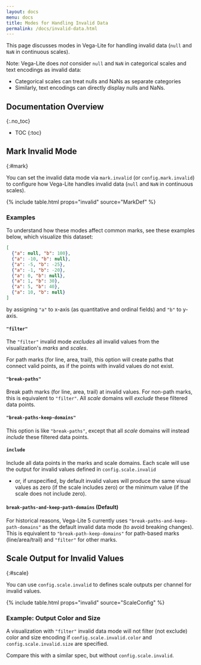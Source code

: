 ```yaml
---
layout: docs
menu: docs
title: Modes for Handling Invalid Data
permalink: /docs/invalid-data.html
---
```


This page discusses modes in Vega-Lite for handling invalid data (`null` and `NaN` in continuous scales).

Note: Vega-Lite does _not_ consider `null` and `NaN` in categorical scales and text encodings as invalid data:

- Categorical scales can treat nulls and NaNs as separate categories
- Similarly, text encodings can directly display nulls and NaNs.

<!--prettier-ignore-start-->
## Documentation Overview
{:.no_toc}

- TOC
{:toc}

<!--prettier-ignore-end-->

## Mark Invalid Mode

{:#mark}

You can set the invalid data mode via `mark.invalid` (or `config.mark.invalid`) to configure how Vega-Lite handles invalid data (`null` and `NaN` in continuous scales).

{% include table.html props="invalid" source="MarkDef" %}

### Examples

To understand how these modes affect common marks, see these examples below, which visualize this dataset:

```json
[
  {"a": null, "b": 100},
  {"a": -10, "b": null},
  {"a": -5, "b": -25},
  {"a": -1, "b": -20},
  {"a": 0, "b": null},
  {"a": 1, "b": 30},
  {"a": 5, "b": 40},
  {"a": 10, "b": null}
]
```

by assigning `"a"` to x-axis (as quantitative and ordinal fields) and `"b"` to y-axis.

<div class="vl-example code-only" data-name="test_invalid_filter"></div>

#### `"filter"`

The `"filter"` invalid mode _excludes_ all invalid values from the visualization's _marks_ and _scales_.

For path marks (for line, area, trail), this option will create paths that connect valid points, as if the points with invalid values do not exist.

<div class="vl-example example-only" data-name="test_invalid_filter"></div>

#### `"break-paths"`

Break path marks (for line, area, trail) at invalid values. For non-path marks, this is equivalent to `"filter"`. All _scale_ domains will _exclude_ these filtered data points.

<div class="vl-example example-only" data-name="test_invalid_break_paths"></div>

#### `"break-paths-keep-domains"`

This option is like `"break-paths"`, except that all _scale_ domains will instead _include_ these filtered data points.

<div class="vl-example example-only" data-name="test_invalid_break_paths_keep_domains"></div>

#### `include`

Include all data points in the marks and scale domains. Each scale will use the output for invalid values defined in `config.scale.invalid`

- or, if unspecified, by default invalid values will produce the same visual values as zero (if the scale includes zero) or the minimum value (if the scale does not include zero).

<div class="vl-example example-only" data-name="test_invalid_include"></div>

#### `break-paths-and-keep-path-domains` (Default)

For historical reasons, Vega-Lite 5 currently uses `"break-paths-and-keep-path-domains"` as the default invalid data mode (to avoid breaking changes). This is equivalent to `"break-path-keep-domains"` for path-based marks (line/area/trail) and `"filter"` for other marks.

<div class="vl-example example-only" data-name="test_invalid_break_paths_and_keep_path_domains"></div>

## Scale Output for Invalid Values

{:#scale}

You can use `config.scale.invalid` to defines scale outputs per channel for invalid values.

{% include table.html props="invalid" source="ScaleConfig" %}

### Example: Output Color and Size

A visualization with `"filter"` invalid data mode will not filter (not exclude) color and size encoding if `config.scale.invalid.color` and `config.scale.invalid.size` are specified.

<div class="vl-example" data-name="test_config_scale_invalid"></div>

Compare this with a similar spec, but without `config.scale.invalid`.

<div class="vl-example" data-name="test_config_scale_invalid_baseline_filter_only"></div>
